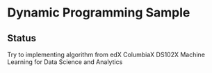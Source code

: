Dynamic Programming Sample
==========================

## Status
Try to implementing algorithm from edX ColumbiaX DS102X Machine Learning for Data Science and Analytics